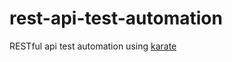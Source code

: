 # rest-api-test-automation
RESTful api test automation using [karate](https://github.com/intuit/karate)
